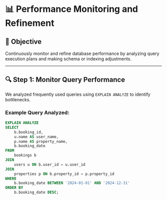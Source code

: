 # 📊 Performance Monitoring and Refinement

## 🎯 Objective
Continuously monitor and refine database performance by analyzing query execution plans and making schema or indexing adjustments.

---

## 🔍 Step 1: Monitor Query Performance

We analyzed frequently used queries using `EXPLAIN ANALYZE` to identify bottlenecks.

### Example Query Analyzed:
```sql
EXPLAIN ANALYZE
SELECT 
    b.booking_id,
    u.name AS user_name,
    p.name AS property_name,
    b.booking_date
FROM 
    bookings b
JOIN 
    users u ON b.user_id = u.user_id
JOIN 
    properties p ON b.property_id = p.property_id
WHERE 
    b.booking_date BETWEEN '2024-01-01' AND '2024-12-31'
ORDER BY 
    b.booking_date DESC;
